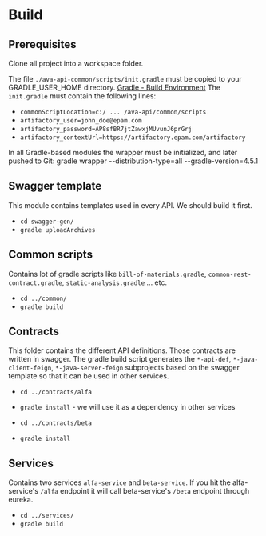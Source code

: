 # Build

## Prerequisites

Clone all project into a workspace folder.

The file `./ava-api-common/scripts/init.gradle` must be copied to your GRADLE_USER_HOME directory. [Gradle - Build Environment](https://docs.gradle.org/current/userguide/build_environment.html)
The `init.gradle` must contain the following lines:

- `commonScriptLocation=c:/ ... /ava-api/common/scripts`
- `artifactory_user=john_doe@epam.com`
- `artifactory_password=AP8sfBR7jtZawxjMUvunJ6prGrj`
- `artifactory_contextUrl=https://artifactory.epam.com/artifactory`

In all Gradle-based modules the wrapper must be initialized, and later pushed to Git:
gradle wrapper --distribution-type=all --gradle-version=4.5.1

## Swagger template

This module contains templates used in every API. We should build it first.

- `cd swagger-gen/`
- `gradle uploadArchives`

## Common scripts

Contains lot of gradle scripts like `bill-of-materials.gradle`, `common-rest-contract.gradle`, `static-analysis.gradle` ... etc.

- `cd ../common/`
- `gradle build`

## Contracts

This folder contains the different API definitions. Those contracts are written in swagger. The gradle build script generates the `*-api-def`, `*-java-client-feign`, `*-java-server-feign` subprojects based on the swagger template so that it can be used in other services.

- `cd ../contracts/alfa`
- `gradle install` - we will use it as a dependency in other services

- `cd ../contracts/beta`
- `gradle install`

## Services

Contains two services `alfa-service` and `beta-service`. If you hit the alfa-service's `/alfa` endpoint it will call beta-service's `/beta` endpoint through eureka.

- `cd ../services/`
- `gradle build`
